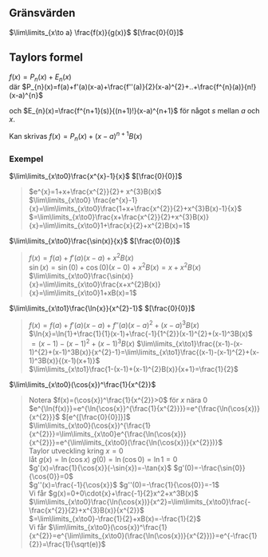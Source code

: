 ## Gränsvärden
$\lim\limits_{x\to a} \frac{f(x)}{g(x)}$   $[\frac{0}{0}]$  

## Taylors formel
$f(x)=P_{n}(x)+E_{n}(x)$  
där $P_{n}(x)=f(a)+f'(a)(x-a)+\frac{f''(a)}{2}(x-a)^{2}+..+\frac{f^{n}(a)}{n!}(x-a)^{n}$  

och $E_{n}(x)=\frac{f^{n+1}(s)}{(n+1)!}(x-a)^{n+1}$ för något $s$ mellan $a$ och $x$.  

Kan skrivas $f(x)=P_{n}(x)+(x-a)^{n+1}B(x)$  

### Exempel
$\lim\limits_{x\to0}\frac{x^{x}-1}{x}$   $[\frac{0}{0}]$  

> $e^{x}=1+x+\frac{x^{2}}{2}+ x^{3}B(x)$  
> $\lim\limits_{x\to0} \frac{e^{x}-1}{x}=\lim\limits_{x\to0}\frac{1+x+\frac{x^{2}}{2}+x^{3}B(x)-1}{x}$  
> $=\lim\limits_{x\to0}\frac{x+\frac{x^{2}}{2}+x^{3}B(x)}{x}=\lim\limits_{x\to0}1+\frac{x}{2}+x^{2}B(x)=1$  



$\lim\limits_{x\to0}\frac{\sin(x)}{x}$   $[\frac{0}{0}]$  

> $f(x)=f(a)+f'(a)(x-a)+x^{2}B(x)$  
> $\sin(x)=\sin(0)+\cos(0)(x-0)+x^{2}B(x)=x+x^{2}B(x)$  
> $\lim\limits_{x\to0}\frac{\sin(x)}{x}=\lim\limits_{x\to0}\frac{x+x^{2}B(x)}{x}=\lim\limits_{x\to0}1+xB(x)=1$  



$\lim\limits_{x\to1}\frac{\ln{x}}{x^{2}-1}$   $[\frac{0}{0}]$  

> $f(x)=f(a)+f'(a)(x-a)+f''(a)(x-a)^{2}+(x-a)^{3}B(x)$   
> $\ln{x}=\ln{1}+\frac{1}{1}(x-1)+\frac{-1}{1^{2}}(x-1)^{2}+(x-1)^3B(x)$  
> $=(x-1)-(x-1)^{2}+(x-1)^3B(x)$
> $\lim\limits_{x\to1}\frac{(x-1)-(x-1)^{2}+(x-1)^3B(x)}{x^{2}-1}=\lim\limits_{x\to1}\frac{(x-1)-(x-1)^{2}+(x-1)^3B(x)}{(x-1)(x+1)}$  
> $\lim\limits_{x\to1}\frac{1-(x-1)+(x-1)^{2}B(x)}{x+1}=\frac{1}{2}$  



$\lim\limits_{x\to0}(\cos{x})^\frac{1}{x^{2}}$  

> Notera $f(x)=(\cos{x})^\frac{1}{x^{2}}>0$ för $x$ nära $0$  
> $e^{\ln{f(x)}}=e^{\ln{\cos{x}}^{\frac{1}{x^{2}}}}=e^{\frac{\ln(\cos{x})}{x^{2}}}$   $[e^{[\frac{0}{0}]}]$  
> $\lim\limits_{x\to0}(\cos{x})^{\frac{1}{x^{2}}}=\lim\limits_{x\to0}e^{\frac{\ln(\cos{x})}{x^{2}}}=e^{\lim\limits_{x\to0}(\frac{\ln(\cos{x})}{x^{2}})}$  
> Taylor utveckling kring $x=0$  
> låt $g(x)=\ln(\cos{x})$   $g(0)=\ln(\cos{0})=\ln1=0$  
> $g'(x)=\frac{1}{\cos{x}}(-\sin{x})=-\tan{x}$   $g'(0)=-\frac{\sin{0}}{\cos{0}}=0$  
> $g''(x)=\frac{-1}{\cos{x}}$   $g''(0)=-\frac{1}{\cos{0}}=-1$  
> Vi får $g(x)=0+0\cdot{x}+\frac{-1}{2}x^2+x^3B(x)$  
> $\lim\limits_{x\to0}\frac{\ln(\cos{x})}{x^2}=\lim\limits_{x\to0}\frac{-\frac{x^{2}}{2}+x^{3}B(x)}{x^{2}}$  
> $=\lim\limits_{x\to0}-\frac{1}{2}+xB(x)=-\frac{1}{2}$  
> Vi får $\lim\limits_{x\to0}(\cos{x})^\frac{1}{x^{2}}=e^{\lim\limits_{x\to0}(\frac{\ln(\cos{x})}{x^{2}})}=e^{-\frac{1}{2}}=\frac{1}{\sqrt(e)}$  

